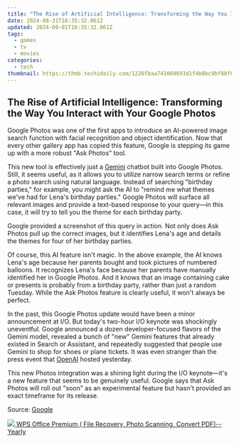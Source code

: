 ```yaml
---
title: "The Rise of Artificial Intelligence: Transforming the Way You Interact with Your Google Photos"
date: 2024-08-31T16:35:32.061Z
updated: 2024-09-01T16:35:32.061Z
tags:
  - games
  - tv
  - movies
categories:
  - tech
thumbnail: https://thmb.techidaily.com/1226fbaa741004693d1f4b8bc9bf88f0e71c8201ee5e911ba173ac8995ac7535.jpg
---
```


## The Rise of Artificial Intelligence: Transforming the Way You Interact with Your Google Photos

Google Photos was one of the first apps to introduce an AI-powered image search function with facial recognition and object identification. Now that every other gallery app has copied this feature, Google is stepping its game up with a more robust "Ask Photos" tool.

 This new tool is effectively just a [Gemini](https://youtube-lab.techidaily.com/24-unleash-creativity-without-breaking-the-bank-top-9-affordable-editors/) chatbot built into Google Photos. Still, it seems useful, as it allows you to utilize narrow search terms or refine a photo search using natural language. Instead of searching "birthday parties," for example, you might ask the AI to "remind me what themes we've had for Lena's birthday parties." Google Photos will surface all relevant images and provide a text-based response to your query—in this case, it will try to tell you the theme for each birthday party.

 Google provided a screenshot of this query in action. Not only does Ask Photos pull up the correct images, but it identifies Lena's age and details the themes for four of her birthday parties.

 Of course, this AI feature isn't magic. In the above example, the AI knows Lena's age because her parents bought and took pictures of numbered balloons. It recognizes Lena's face because her parents have manually identified her in Google Photos. And it knows that an image containing cake or presents is probably from a birthday party, rather than just a random Tuesday. While the Ask Photos feature is clearly useful, it won't always be perfect.

 In the past, this Google Photos update would have been a minor announcement at I/O. But today's two-hour I/O keynote was shockingly uneventful. Google announced a dozen developer-focused flavors of the Gemini model, revealed a bunch of "new" Gemini features that already existed in Search or Assistant, and repeatedly suggested that people use Gemini to shop for shoes or plane tickets. It was even stranger than the press event that [OpenAI](https://vp-tips.techidaily.com/digitize-effortlessly-turn-to-mematic-for-2024/) hosted yesterday.

 This new Photos integration was a shining light during the I/O keynote—it's a new feature that seems to be genuinely useful. Google says that Ask Photos will roll out "soon" as an experimental feature but hasn't provided an exact timeframe for its release.

 Source: [Google](https://blog.google/products/photos/ask-photos-google-io-2024/)

<ins class="adsbygoogle"
     style="display:block"
     data-ad-format="autorelaxed"
     data-ad-client="ca-pub-7571918770474297"
     data-ad-slot="1223367746"></ins>



<ins class="adsbygoogle"
     style="display:block"
     data-ad-client="ca-pub-7571918770474297"
     data-ad-slot="8358498916"
     data-ad-format="auto"
     data-full-width-responsive="true"></ins>



<!-- affiliate ads begin -->
<a href="https://secure.2checkout.com/order/checkout.php?PRODS=38729081&QTY=1&AFFILIATE=108875&CART=1"><img src="https://website-prod.cache.wpscdn.com/img/wps-office-pdf-editor-1x.890dbda.png" border="0">
WPS Office Premium ( File Recovery, Photo Scanning, Convert PDF)--Yearly</a>
<!-- affiliate ads end -->